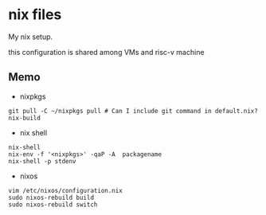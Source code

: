 # nix files

My nix setup.

this configuration is shared among VMs and risc-v machine

## Memo
* nixpkgs
```
git pull -C ~/nixpkgs pull # Can I include git command in default.nix?
nix-build
```

* nix shell
```
nix-shell
nix-env -f '<nixpkgs>' -qaP -A  packagename
nix-shell -p stdenv 
```

* nixos
```
vim /etc/nixos/configuration.nix
sudo nixos-rebuild build
sudo nixos-rebuild switch
```

